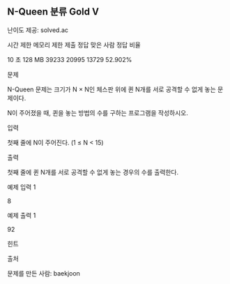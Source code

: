 ## N-Queen 분류 Gold V

난이도 제공: solved.ac

시간 제한	메모리 제한	제출	정답	맞은 사람	정답 비율

10 초	128 MB	39233	20995	13729	52.902%

문제

N-Queen 문제는 크기가 N × N인 체스판 위에 퀸 N개를 서로 공격할 수 없게 놓는 문제이다.

N이 주어졌을 때, 퀸을 놓는 방법의 수를 구하는 프로그램을 작성하시오.

입력

첫째 줄에 N이 주어진다. (1 ≤ N < 15)

출력

첫째 줄에 퀸 N개를 서로 공격할 수 없게 놓는 경우의 수를 출력한다.

예제 입력 1

8

예제 출력 1

92

힌트

출처

문제를 만든 사람: baekjoon